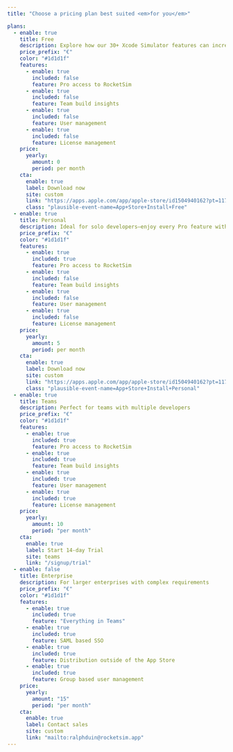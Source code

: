 ```yaml
---
title: "Choose a pricing plan best suited <em>for you</em>"

plans:
  - enable: true
    title: Free
    description: Explore how our 30+ Xcode Simulator features can increase your productivity
    price_prefix: "€"
    color: "#1d1d1f"
    features:
      - enable: true
        included: false
        feature: Pro access to RocketSim
      - enable: true
        included: false
        feature: Team build insights
      - enable: true
        included: false
        feature: User management
      - enable: true
        included: false
        feature: License management
    price:
      yearly:
        amount: 0
        period: per month
    cta:
      enable: true
      label: Download now
      site: custom
      link: "https://apps.apple.com/app/apple-store/id1504940162?pt=117264678&ct=pricing-table-free&mt=8"
      class: "plausible-event-name=App+Store+Install+Free"
  - enable: true
    title: Personal
    description: Ideal for solo developers—enjoy every Pro feature with an in-app purchase
    price_prefix: "€"
    color: "#1d1d1f"
    features:
      - enable: true
        included: true
        feature: Pro access to RocketSim
      - enable: true
        included: false
        feature: Team build insights
      - enable: true
        included: false
        feature: User management
      - enable: true
        included: false
        feature: License management
    price:
      yearly:
        amount: 5
        period: per month
    cta:
      enable: true
      label: Download now
      site: custom
      link: "https://apps.apple.com/app/apple-store/id1504940162?pt=117264678&ct=pricing-table-personal&mt=8"
      class: "plausible-event-name=App+Store+Install+Personal"
  - enable: true
    title: Teams
    description: Perfect for teams with multiple developers
    price_prefix: "€"
    color: "#1d1d1f"
    features:
      - enable: true
        included: true
        feature: Pro access to RocketSim
      - enable: true
        included: true
        feature: Team build insights
      - enable: true
        included: true
        feature: User management
      - enable: true
        included: true
        feature: License management
    price:
      yearly:
        amount: 10
        period: "per month"
    cta:
      enable: true
      label: Start 14-day Trial
      site: teams
      link: "/signup/trial"
  - enable: false
    title: Enterprise
    description: For larger enterprises with complex requirements
    price_prefix: "€"
    color: "#1d1d1f"
    features:
      - enable: true
        included: true
        feature: "Everything in Teams"
      - enable: true
        included: true
        feature: SAML based SSO
      - enable: true
        included: true
        feature: Distribution outside of the App Store
      - enable: true
        included: true
        feature: Group based user management
    price:
      yearly:
        amount: "15"
        period: "per month"
    cta:
      enable: true
      label: Contact sales
      site: custom
      link: "mailto:ralphduin@rocketsim.app"
---
```

